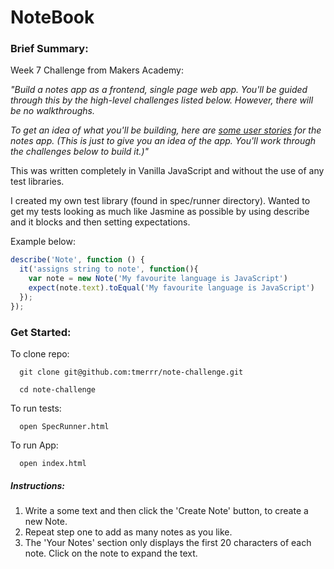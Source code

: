 # NoteBook

### Brief Summary:
Week 7 Challenge from Makers Academy:

*"Build a notes app as a frontend, single page web app. You'll be guided through this by the high-level challenges listed below. However, there will be no walkthroughs.*

*To get an idea of what you'll be building, here are [some user stories](./user-stories.md) for the notes app. (This is just to give you an idea of the app. You'll work through the challenges below to build it.)"*

This was written completely in Vanilla JavaScript and without the use of any test libraries.

I created my own test library (found in spec/runner directory). Wanted to get my tests looking as much like Jasmine as possible by using describe and it blocks and then setting expectations.

Example below:

```JavaScript
describe('Note', function () {
  it('assigns string to note', function(){
    var note = new Note('My favourite language is JavaScript')
    expect(note.text).toEqual('My favourite language is JavaScript')
  });
});
```

### Get Started:

To clone repo:

```
  git clone git@github.com:tmerrr/note-challenge.git

  cd note-challenge
```

To run tests:

```
  open SpecRunner.html
```

To run App:

```
  open index.html
```

##### Instructions:

1. Write a some text and then click the 'Create Note' button, to create a new Note.
2. Repeat step one to add as many notes as you like.
3. The 'Your Notes' section only displays the first 20 characters of each note. Click on the note to expand the text.
